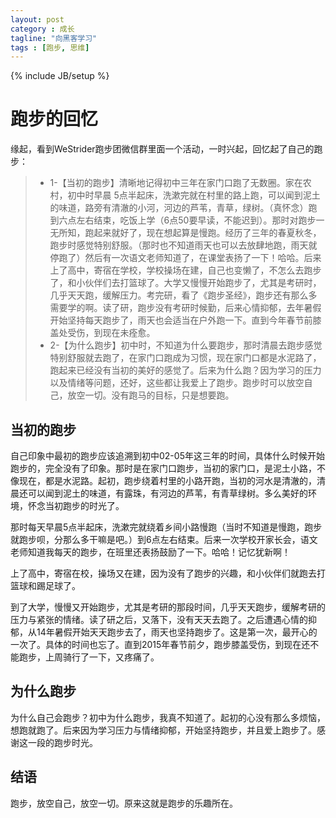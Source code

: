 ```yaml
---
layout: post
category : 成长
tagline: "向黑客学习"
tags : [跑步, 思维]
---
```

{% include JB/setup %}

# 跑步的回忆 #

缘起，看到WeStrider跑步团微信群里面一个活动，一时兴起，回忆起了自己的跑步：

> - 1-【当初的跑步】清晰地记得初中三年在家门口跑了无数圈。家在农村，初中时早晨  5点半起床，洗漱完就在村里的路上跑，可以闻到泥土的味道，路旁有清澈的小河，河边的芦苇，青草，绿树。（真怀念）跑到六点左右结束，吃饭上学（6点50要早读，不能迟到）。那时对跑步一无所知，跑起来就好了，现在想起算是慢跑。经历了三年的春夏秋冬，跑步时感觉特别舒服。（那时也不知道雨天也可以去放肆地跑，雨天就停跑了）然后有一次语文老师知道了，在课堂表扬了一下！哈哈。后来上了高中，寄宿在学校，学校操场在建，自己也变懒了，不怎么去跑步了，和小伙伴们去打篮球了。大学又慢慢开始跑步了，尤其是考研时，几乎天天跑，缓解压力。考完研，看了《跑步圣经》，跑步还有那么多需要学的啊。读了研，跑步没有考研时候勤，后来心情抑郁，去年暑假开始坚持每天跑步了，雨天也会适当在户外跑一下。直到今年春节前膝盖处受伤，到现在未痊愈。
> - 2-【为什么跑步】初中时，不知道为什么要跑步，那时清晨去跑步感觉特别舒服就去跑了，在家门口跑成为习惯，现在家门口都是水泥路了，跑起来已经没有当初的美好的感觉了。后来为什么跑？因为学习的压力以及情绪等问题，还好，这些都让我爱上了跑步。跑步时可以放空自己，放空一切。没有跑马的目标，只是想要跑。

## 当初的跑步 ##

自己印象中最初的跑步应该追溯到初中02-05年这三年的时间，具体什么时候开始跑步的，完全没有了印象。那时是在家门口跑步，当初的家门口，是泥土小路，不像现在，都是水泥路。起初，跑步绕着村里的小路开跑，当初的河水是清澈的，清晨还可以闻到泥土的味道，有露珠，有河边的芦苇，有青草绿树。多么美好的环境，怀念当初跑步的时光了。

那时每天早晨5点半起床，洗漱完就绕着乡间小路慢跑（当时不知道是慢跑，跑步就跑步呗，分那么多干嘛是吧。）到6点左右结束。后来一次学校开家长会，语文老师知道我每天的跑步，在班里还表扬鼓励了一下。哈哈！记忆犹新啊！

上了高中，寄宿在校，操场又在建，因为没有了跑步的兴趣，和小伙伴们就跑去打篮球和踢足球了。

到了大学，慢慢又开始跑步，尤其是考研的那段时间，几乎天天跑步，缓解考研的压力与紧张的情绪。读了研之后，又落下，没有天天去跑了。之后遭遇心情的抑郁，从14年暑假开始天天跑步去了，雨天也坚持跑步了。这是第一次，最开心的一次了。具体的时间也忘了。直到2015年春节前夕，跑步膝盖受伤，到现在还不能跑步，上周骑行了一下，又疼痛了。

## 为什么跑步 ##

为什么自己会跑步？初中为什么跑步，我真不知道了。起初的心没有那么多烦恼，想跑就跑了。后来因为学习压力与情绪抑郁，开始坚持跑步，并且爱上跑步了。感谢这一段的跑步时光。

## 结语 ##

跑步，放空自己，放空一切。原来这就是跑步的乐趣所在。
